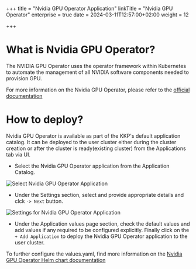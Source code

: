 +++
title = "Nvidia GPU Operator Application"
linkTitle = "Nvidia GPU Operator"
enterprise = true
date = 2024-03-11T12:57:00+02:00
weight = 12

+++

# What is Nvidia GPU Operator?
The NVIDIA GPU Operator uses the operator framework within Kubernetes to automate the management of all NVIDIA software components needed to provision GPU.

For more information on the Nvidia GPU Operator, please refer to the [official documentation](https://docs.nvidia.com/datacenter/cloud-native/gpu-operator/latest/overview.html)

# How to deploy?

Nvidia GPU Operator is available as part of the KKP's default application catalog. 
It can be deployed to the user cluster either during the cluster creation or after the cluster is ready(existing cluster) from the Applications tab via UI.

* Select the Nvidia GPU Operator application from the Application Catalog.

![Select Nvidia GPU Operator Application](/img/kubermatic/common/applications/default-apps-catalog/01-select-application-nvidia-gpu-operator-app.png)

* Under the Settings section, select and provide appropriate details and clck `-> Next` button.

![Settings for Nvidia GPU Operator Application](/img/kubermatic/common/applications/default-apps-catalog/02-settings-nvidia-gpu-operator-app.png)

* Under the Application values page section, check the default values and add values if any required to be configured explicitly. Finally click on the `+ Add Application` to deploy the Nvidia GPU Operator application to the user cluster.

To further configure the values.yaml, find more information on the [Nvidia GPU Operator Helm chart documentation](https://github.com/NVIDIA/gpu-operator/)
